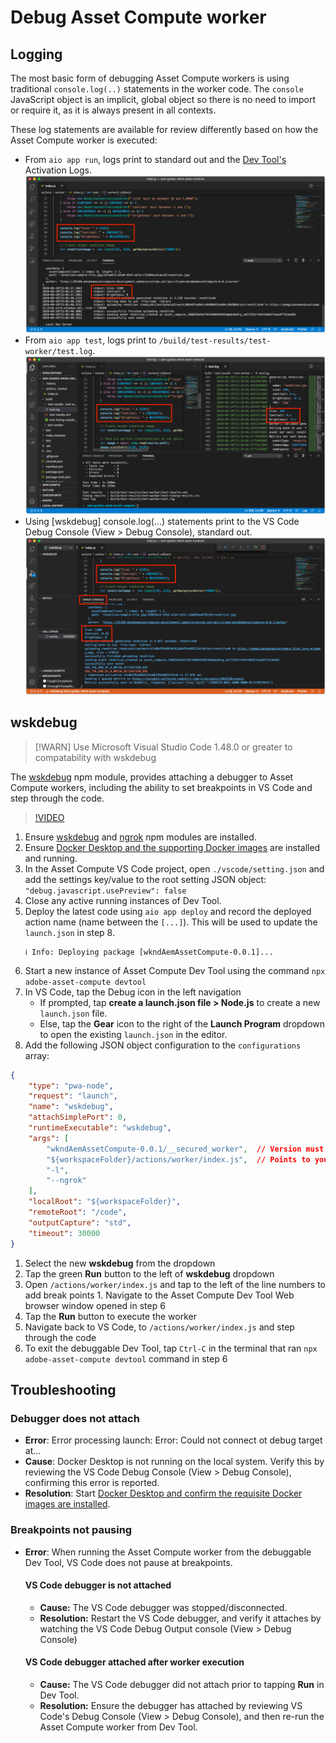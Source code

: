 # Debug Asset Compute worker

## Logging

The most basic form of debugging Asset Compute workers is using traditional `console.log(..)` statements in the worker code. The `console` JavaScript object is an implicit, global object so there is no need to import or require it, as it is always present in all contexts. 

These log statements are available for review differently based on how the Asset Compute worker is executed:

+ From `aio app run`, logs print to standard out and the [Dev Tool's](../develop/dev-tool.md) Activation Logs.
    ![aio app run console.log(...)](./assets/debug/console-log__aio-app-run.png)
+ From `aio app test`, logs print to `/build/test-results/test-worker/test.log`.
    ![aio app test console.log(...)](./assets/debug/console-log__aio-app-test.png)
+ Using [wskdebug] console.log(...) statements print to the VS Code Debug Console (View > Debug Console), standard out.
    ![wskdebug console.log(...)](./assets/debug/console-log__wskdebug.png)


## wskdebug

>[!WARN] Use Microsoft Visual Studio Code 1.48.0 or greater to compatability with wskdebug

The [wskdebug](https://www.npmjs.com/package/@openwhisk/wskdebug) npm module, provides attaching a debugger to Asset Compute workers, including the ability to set breakpoints in VS Code and step through the code.

>[!VIDEO]()

1. Ensure [wskdebug](../set-up/development-environment.md#wskdebug) and [ngrok](../set-up/development-environment.md#ngork) npm modules are installed. 
1. Ensure [Docker Desktop and the supporting Docker images](../set-up/development-environment.md#docker) are installed  and running.
1. In the Asset Compute VS Code project, open `./vscode/setting.json` and add the settings key/value to the root setting JSON object:
    `"debug.javascript.usePreview": false`
1. Close any active running instances of Dev Tool.
1. Deploy the latest code using `aio app deploy`  and record the deployed action name (name between the `[...]`). This will be used to update the `launch.json` in step 8.
    ```
    ℹ Info: Deploying package [wkndAemAssetCompute-0.0.1]...
    ``` 
1. Start a new instance of Asset Compute Dev Tool using the command `npx adobe-asset-compute devtool`
1. In VS Code, tap the Debug icon in the left navigation
    + If prompted, tap __create a launch.json file > Node.js__ to create a new `launch.json` file.
    + Else, tap the __Gear__ icon to the right of the __Launch Program__ dropdown to open the existing `launch.json` in the editor.
1. Add the following JSON object configuration to the `configurations` array:
```json
{
    "type": "pwa-node",
    "request": "launch",
    "name": "wskdebug",
    "attachSimplePort": 0,
    "runtimeExecutable": "wskdebug",
    "args": [
        "wkndAemAssetCompute-0.0.1/__secured_worker",  // Version must match your Asset Compute application's version
        "${workspaceFolder}/actions/worker/index.js",  // Points to your worker
        "-l",
        "--ngrok"
    ],
    "localRoot": "${workspaceFolder}",
    "remoteRoot": "/code",
    "outputCapture": "std",
    "timeout": 30000
}
```
1. Select the new __wskdebug__ from the dropdown
1. Tap the green __Run__ button to the left of __wskdebug__ dropdown
1. Open `/actions/worker/index.js` and tap to the left of the line numbers to add break points 1. Navigate to the Asset Compute Dev Tool Web browser window opened in step 6
1. Tap the __Run__ button to execute the worker
1. Navigate back to VS Code, to `/actions/worker/index.js` and step through the code
1. To exit the debuggable Dev Tool, tap `Ctrl-C` in the terminal that ran `npx adobe-asset-compute devtool` command in step 6

## Troubleshooting

### Debugger does not attach

+ __Error__: Error processing launch: Error: Could not connect ot debug target at... 
+ __Cause__: Docker Desktop is not running on the local system. Verify this by reviewing the VS Code Debug Console (View > Debug Console), confirming this error is reported.
+ __Resolution__: Start [Docker Desktop and confirm the requisite Docker images are installed](../set-up/development-environment.md#docker).

### Breakpoints not pausing

+ __Error__: When running the Asset Compute worker from the debuggable Dev Tool, VS Code does not pause at breakpoints.

    #### VS Code debugger is not attached 

    + __Cause:__ The VS Code debugger was stopped/disconnected.
    + __Resolution:__ Restart the VS Code debugger, and verify it attaches by watching the VS Code Debug Output console (View > Debug Console)

    #### VS Code debugger attached after worker execution

    + __Cause:__ The VS Code debugger did not attach prior to tapping __Run__ in Dev Tool.
    + __Resolution:__ Ensure the debugger has attached by reviewing VS Code's Debug Console (View > Debug Console), and then re-run the Asset Compute worker from Dev Tool.
